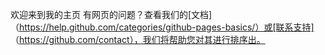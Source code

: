 欢迎来到我的主页
有网页的问题？查看我们的[文档] （https://help.github.com/categories/github-pages-basics/）或[联系支持] （https://github.com/contact），我们将帮助您对其进行排序出。
